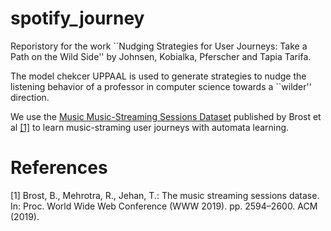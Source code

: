 # spotify_journey

Reporistory for the work ``Nudging Strategies for User Journeys:
Take a Path on the Wild Side'' by Johnsen, Kobialka, Pferscher and Tapia Tarifa.

The model chekcer UPPAAL is used to generate strategies to nudge the listening behavior of a professor in computer science towards a ``wilder'' direction.

We use the [Music Music-Streaming Sessions Dataset](https://www.aicrowd.com/challenges/spotify-sequential-skip-prediction-challenge) published by Brost et al [[1]](#1) to learn music-straming user journeys with automata learning.

# References
<a id="1">[1]</a> 
Brost, B., Mehrotra, R., Jehan, T.: The music streaming sessions datase. In: Proc. World Wide Web Conference (WWW 2019). pp. 2594–2600. ACM (2019).
